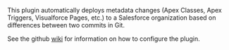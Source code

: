 This plugin automatically deploys metadata changes (Apex Classes, Apex
Triggers, Visualforce Pages, etc.) to a Salesforce organization based on
differences between two commits in Git.

See the github
[wiki](https://github.com/jenkinsci/salesforce-migration-assistant-plugin/wiki) for
information on how to configure the plugin.
